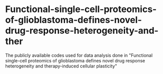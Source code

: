 # Functional-single-cell-proteomics-of-glioblastoma-defines-novel-drug-response-heterogeneity-and-ther
The publicly available codes used for data analysis done in "Functional single-cell proteomics of glioblastoma defines novel drug response heterogeneity and therapy-induced cellular plasticity"
